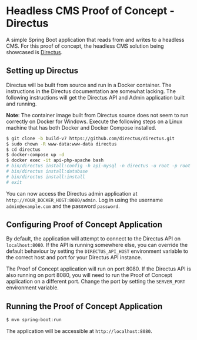 # Headless CMS Proof of Concept - Directus

A simple Spring Boot application that reads from and writes to a headless CMS. For this proof of concept, the headless
CMS solution being showcased is [Directus](https://directus.io/).

## Setting up Directus

Directus will be built from source and run in a Docker container. The instructions in the Directus documentation are
somewhat lacking. The following instructions will get the Directus API and Admin application built and running.

__Note__: The container image built from Directus source does not seem to run correctly on Docker for Windows.
Execute the following steps on a Linux machine that has both Docker and Docker Compose installed.

```bash
$ git clone -b build-v7 https://github.com/directus/directus.git
$ sudo chown -R www-data:www-data directus
$ cd directus
$ docker-compose up -d
$ docker exec -it api-php-apache bash
# bin/directus install:config -h api-mysql -n directus -u root -p root
# bin/directus install:database
# bin/directus install:install
# exit
```

You can now access the Directus admin application at `http://YOUR_DOCKER_HOST:8080/admin`. Log in using the username
`admin@example.com` and the password `password`.

## Configuring Proof of Concept Application

By default, the application will attempt to connect to the Directus API on `localhost:8080`. If the API is running
somewhere else, you can override the default behaviour by setting the `DIRECTUS_API_HOST` environment variable to
the correct host and port for your Directus API instance.

The Proof of Concept application will run on port 8080. If the Directus API is also running on port 8080, you will
need to run the Proof of Concept application on a different port. Change the port by setting the `SERVER_PORT`
environment variable.

## Running the Proof of Concept Application

```bash
$ mvn spring-boot:run
```

The application will be accessible at `http://localhost:8080`.
